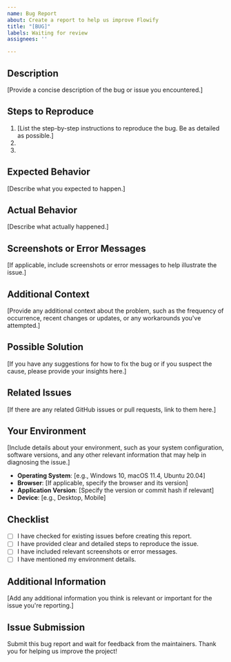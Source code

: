 ```yaml
---
name: Bug Report
about: Create a report to help us improve Flowify
title: "[BUG]"
labels: Waiting for review
assignees: ''

---
```


## Description

[Provide a concise description of the bug or issue you encountered.]

## Steps to Reproduce

1. [List the step-by-step instructions to reproduce the bug. Be as detailed as possible.]
2. 
3. 

## Expected Behavior

[Describe what you expected to happen.]

## Actual Behavior

[Describe what actually happened.]

## Screenshots or Error Messages

[If applicable, include screenshots or error messages to help illustrate the issue.]

## Additional Context

[Provide any additional context about the problem, such as the frequency of occurrence, recent changes or updates, or any workarounds you've attempted.]

## Possible Solution

[If you have any suggestions for how to fix the bug or if you suspect the cause, please provide your insights here.]

## Related Issues

[If there are any related GitHub issues or pull requests, link to them here.]

## Your Environment

[Include details about your environment, such as your system configuration, software versions, and any other relevant information that may help in diagnosing the issue.]

- **Operating System**: [e.g., Windows 10, macOS 11.4, Ubuntu 20.04]
- **Browser**: [If applicable, specify the browser and its version]
- **Application Version**: [Specify the version or commit hash if relevant]
- **Device**: [e.g., Desktop, Mobile]

## Checklist

- [ ] I have checked for existing issues before creating this report.
- [ ] I have provided clear and detailed steps to reproduce the issue.
- [ ] I have included relevant screenshots or error messages.
- [ ] I have mentioned my environment details.

## Additional Information

[Add any additional information you think is relevant or important for the issue you're reporting.]

## Issue Submission

Submit this bug report and wait for feedback from the maintainers. Thank you for helping us improve the project!
